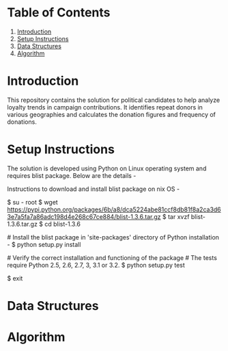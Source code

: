 # Table of Contents
1. [Introduction](README.md#introduction)
1. [Setup Instructions](README.md#setup-instructions)
1. [Data Structures](README.md#data-structures)
1. [Algorithm](README.md#Algorithm)

# Introduction
This repository contains the solution for political candidates to help analyze loyalty trends in campaign contributions. It identifies repeat donors in various geographies and calculates the donation figures and frequency of donations. 

# Setup Instructions
The solution is developed using Python on Linux operating system and requires blist package. Below are the details - 

Instructions to download and install blist package on nix OS -

$ su - root
$ wget https://pypi.python.org/packages/6b/a8/dca5224abe81ccf8db81f8a2ca3d63e7a5fa7a86adc198d4e268c67ce884/blist-1.3.6.tar.gz
$ tar xvzf blist-1.3.6.tar.gz
$ cd blist-1.3.6

\# Install the blist package in 'site-packages' directory of Python installation -
$ python setup.py install

\# Verify the correct installation and functioning of the package
\# The tests require Python 2.5, 2.6, 2.7, 3, 3.1 or 3.2. 
$ python setup.py test

$ exit


# Data Structures


# Algorithm


